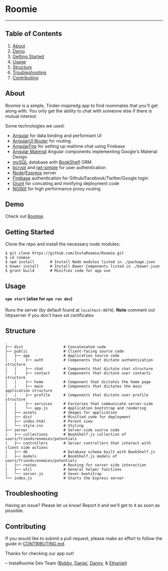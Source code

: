 # Roomie #

---


Table of Contents
-----------------

1. [About](#about)
2. [Demo](#demo)
3. [Getting Started](#getting-started)
4. [Usage](#usage)
5. [Structure](#structure)
6. [Troubleshooting](#troubleshooting)
7. [Contributing](#contributing)


About
--------

Roomie is a simple, Tinder-inspiredg app to find roommates that you'll get along with. You only get the ability to chat with someone else if there is mutual interest.

Some technologies we used:
  * [Angular](https://facebook.github.io/react/) for data binding and performant UI
  * [AngularUI Router](https://github.com/angular-ui/ui-router)  for routing
  * [AngularFire](https://github.com/firebase/angularfire) for setting up realtime chat using Firebase
  * [Angular Material](https://github.com/angular/material) Angular components implementing Google's Material Design
  * [mySQL](https://github.com/felixge/node-mysql) database with [BookShelf](https://github.com/tgriesser/bookshelf) ORM
  * [bcrypt](https://www.npmjs.com/package/bcrypt-nodejs) and [jwt-simple](https://www.npmjs.com/package/jwt-simple) for user authentication
  * [Node](https://nodejs.org/en/)/[Express](http://expressjs.com/en/index.html) server
  * [Firebase](https://www.firebase.com/) authentication for Github/Facebook/Twitter/Google login
  * [Grunt](http://gruntjs.com/) for concating and minifying deployment code
  * [NGINX](https://www.nginx.com/resources/wiki/) for high performance proxy routing


Demo
----

Check out [Roomie](https://instaroomie.co).


Getting Started
---------------

Clone the repo and install the necessary node modules:

```shell
$ git clone https://github.com/InstaRoomie/Roomie.git
$ cd roomie
$ npm install       # Install Node modules listed in ./package.json
$ bower install     # Install Bower Components listed in ./bower.json
$ grunt build       # Minifies code for app use
```


Usage
-----

#### `npm start` (alias for `npm run dev`)
Runs the server (by default found at `localhost:8070`).
**Note** comment out httpserver if you don't have ssl certificates

Structure
---------

```
.
├── dist                  # Concatenated code
├── public                # Client-facing source code
|   ├── app               # Application source code
│   |    ├── auth         # Components that dictate authentication structure
│   |    ├── chat         # Components that dictate chat structure
│   |    ├── contact      # Components that dictate user contacts structure
│   |    ├── home         # Component that dictates the home page
│   |    ├── main         # Components that dictates the main application structure
│   |    ├── profile      # Components that dictate user profile structure
│   |    ├── services     # Factories that communicate server-side
│   |    └── app.js       # Application bootstrap and rendering
│   ├── assets            # Images for application
│   ├── dist              # Minified code for deployment
│   ├── index.html        # Parent view
|   └── style.css         # Styling
├── server                # Server-side source code
|   ├── collections       # BookShelf.js collection of users/friends/enemies/potentials
|   ├── controllers       # Server controllers that interact with client side actions
|   ├── db                # Database schema built with BookShelf.js
|   ├── models            # BookShelf.js models of users/friends/enemies/potentials
|   ├── routes            # Routing for server side interaction
|   ├── util              # General helper functions
|   └── server.js         # Sever bootstrap
└── index.js              # Starts the Express server
```



Troubleshooting
---------------

Having an issue? Please let us know! Report it and we'll get to it as soon as possible.


Contributing
------------

If you would like to submit a pull request, please make an effort to follow the guide in [CONTRIBUTING.md](CONTRIBUTING.md).

Thanks for checking our app out!

– InstaRoomie Dev Team ([Bobby](https://github.com/bobbychong), [Daniel](https://github.com/DeeHKim), [Danny](https://github.com/drizko), & [Ethaniel](https://github.com/ethanrubio))
